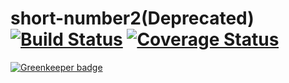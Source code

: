 # short-number2(Deprecated) [![Build Status](https://travis-ci.org/FinalDes/short-number2.svg?branch=master)](https://travis-ci.org/FinalDes/short-number2) [![Coverage Status](https://coveralls.io/repos/github/FinalDes/short-number2/badge.svg?branch=master)](https://coveralls.io/github/FinalDes/short-number2?branch=master)

[![Greenkeeper badge](https://badges.greenkeeper.io/FinalDes/short-number-demo.svg)](https://greenkeeper.io/)
